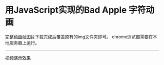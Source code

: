 # 用JavaScript实现的Bad Apple 字符动画
[完整动画帧图片](http://pan.baidu.com/s/1jIexBoE)下载完成后覆盖原有的img文件夹即可。
chrome浏览器需要在本地服务器上运行。
***
[视频演示效果](http://www.bilibili.com/video/av4772932/)

